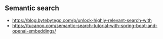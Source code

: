 ## Semantic search
- https://blog.bytebytego.com/p/unlock-highly-relevant-search-with
- https://tucanoo.com/semantic-search-tutorial-with-spring-boot-and-openai-embeddings/